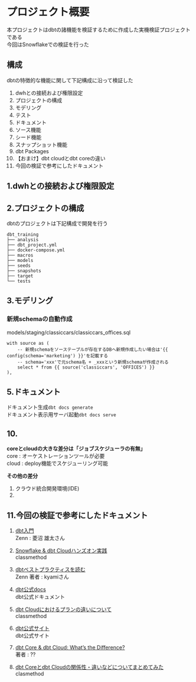 # プロジェクト概要
本プロジェクトはdbtの諸機能を検証するために作成した実機検証プロジェクトである  
今回はSnowflakeでの検証を行った

## 構成
dbtの特徴的な機能に関して下記構成に沿って検証した
1. dwhとの接続および権限設定
2. プロジェクトの構成
3. モデリング
4. テスト
5. ドキュメント
6. ソース機能
7. シード機能
8. スナップショット機能
9. dbt Packages
10. 【おまけ】dbt cloudとdbt coreの違い
11. 今回の検証で参考にしたドキュメント

## 1.dwhとの接続および権限設定

## 2.プロジェクトの構成
dbtのプロジェクトは下記構成で開発を行う
```
dbt_training
├── analysis
├── dbt_project.yml
├── docker-compose.yml
├── macros
├── models
├── seeds
├── snapshots
├── target
└── tests
```

## 3.モデリング
### 新規schemaの自動作成
models/staging/classiccars/classiccars_offices.sql
```
with source as (
    -- 新規schemaをソーステーブルが存在するDBへ新規作成したい場合は'{{ config(schema='marketing') }}'を記載する
    -- schema='xxx'で元schema名 + _xxxという新規schemaが作成される
    select * from {{ source('classiccars', 'OFFICES') }}
),
```

## 5.ドキュメント
ドキュメント生成`dbt docs generate`  
ドキュメント表示用サーバ起動`dbt docs serve`  


## 10.
**coreとcloudの大きな差分は「ジョブスケジューラの有無」**  
core : オーケストレーションツールが必要  
cloud : deploy機能でスケジューリング可能  

**その他の差分**  
1. クラウド統合開発環境(IDE)
2. 




## 11.今回の検証で参考にしたドキュメント
1. [dbt入門](https://zenn.dev/foursue/books/31456a86de5bb4/viewer/04bca4)  
   Zenn : 菱沼 雄太さん

2. [Snowflake & dbt Cloudハンズオン実践](https://dev.classmethod.jp/articles/snowflake-dbt-cloud-handson-challenge-vol2/)  
   classmethod

3. [dbtベストプラクティスを読む](https://zenn.dev/kyami/articles/4438f4d64185b4)  
   Zenn 著者 : kyamiさん

4. [dbt公式docs](https://docs.getdbt.com/)  
   dbt公式ドキュメント

5. [dbt Cloudにおけるプランの違いについて](https://dev.classmethod.jp/articles/differences-between-plans-in-dbt-cloud/)  
   classmethod

6. [dbt公式サイト](https://www.getdbt.com/pricing)  
   dbt公式サイト

7. [dbt Core & dbt Cloud: What’s the Difference?](https://cookjack248.medium.com/dbt-core-dbt-cloud-whats-the-difference-12993acc890a)  
   著者 : ??

8. [dbt Coreとdbt Cloudの関係性・違いなどについてまとめてみた](https://dev.classmethod.jp/articles/differences-between-dbt-core-and-dbt-cloud/)  
   clasmethod